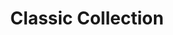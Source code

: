 ---
title: Classic Collection
type: sposo
marca: classic-collection
logo: /assets/img/abiti-sposo/thumb-collection.jpg
---